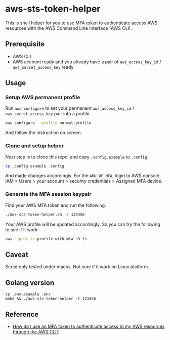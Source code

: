 # aws-sts-token-helper

This is shell helper for you to use MFA token to authenticate access AWS resources with the AWS Command Line Interface (AWS CLI).


## Prerequisite

* AWS CLI
* AWS account ready and you already have a pair of `aws_access_key_id` / `aws_secret_access_key` ready

## Usage

### Setup AWS permanent profile

Run `aws configure` to set your permanent `aws_access_key_id` / `aws_secret_access_key` pair into a profile.

```bash
aws configure --profile normal-profile
```

And follow the instruction on screen.

### Clone and setup helper

Next step is to clone this repo. and copy `.config.example` to `.config`

```bash
cp .config.example .config
```

And made changes accordingly. For the `ARN_OF_MFA`, login to AWS console. IAM > Users > your account > security credentials > Assigned MFA device.

### Generate the MFA session keypair

Find your AWS MFA token and run the following.

```bash
./aws-sts-token-helper.sh -t 123456
```

Your AWS profile will be updated accordingly. So you can try the following to see if it work:

```bash
aws --profile profile-with-mfa s3 ls
```

## Caveat

Script only tested under macos. Not sure if it work on Linux platform.

## Golang version

```
cp .env.example .env
make && ./aws-sts-token-helper -t 123456
```

## Reference

* [How do I use an MFA token to authenticate access to my AWS resources through the AWS CLI?](https://aws.amazon.com/premiumsupport/knowledge-center/authenticate-mfa-cli/)